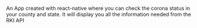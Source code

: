 An App created with react-native where you can check the corona status in your county and state. It will display you all the information needed from the RKI API
